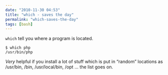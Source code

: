 ```yaml
---
date: "2010-11-30 04:53"
title: "which - saves the day"
permalink: "which-saves-the-day"
tags: [bash]
---
```


`which` tell you where a program is located.

```
$ which php
/usr/bin/php
```

<em>Very</em> helpful if you install a lot of stuff which is put in “random” locations as /usr/bin, /bin, /usr/local/bin, /opt … the list goes on.
